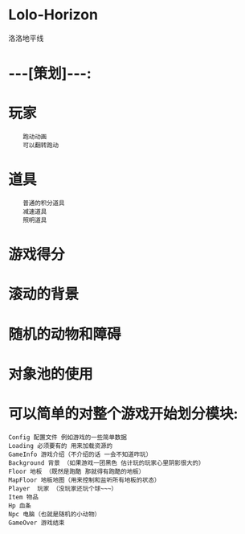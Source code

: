 # Lolo-Horizon
洛洛地平线

# ---[策划]---:

#   玩家
        跑动动画
        可以翻转跑动
#   道具
        普通的积分道具
        减速道具
        照明道具
#   游戏得分
#   滚动的背景
#   随机的动物和障碍
#   对象池的使用

    
# 可以简单的对整个游戏开始划分模块:
    Config 配置文件 例如游戏的一些简单数据
    Loading 必须要有的 用来加载资源的
    GameInfo 游戏介绍（不介绍的话 一会不知道咋玩）
    Background 背景 （如果游戏一团黑色 估计玩的玩家心里阴影很大的）
    Floor 地板 （既然是跑酷 那就得有跑酷的地板）
    MapFloor 地板地图（用来控制和监听所有地板的状态）
    Player  玩家 （没玩家还玩个球~~~）
    Item 物品
    Hp 血条
    Npc 电脑（也就是随机的小动物）
    GameOver 游戏结束

